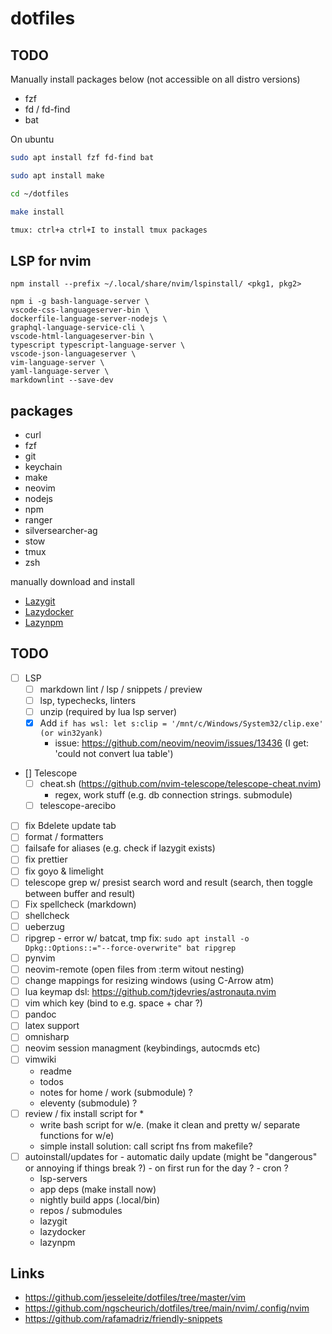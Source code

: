 # dotfiles

## TODO

Manually install packages below (not accessible on all distro versions)

- fzf
- fd / fd-find
- bat

On ubuntu

```zsh
sudo apt install fzf fd-find bat
```

```zsh
sudo apt install make

cd ~/dotfiles

make install

tmux: ctrl+a ctrl+I to install tmux packages
```

## LSP for nvim

`npm install --prefix ~/.local/share/nvim/lspinstall/ <pkg1, pkg2>`

```vim
npm i -g bash-language-server \
vscode-css-languageserver-bin \
dockerfile-language-server-nodejs \
graphql-language-service-cli \
vscode-html-languageserver-bin \
typescript typescript-language-server \
vscode-json-languageserver \
vim-language-server \
yaml-language-server \
markdownlint --save-dev
```

## packages

- curl
- fzf
- git
- keychain
- make
- neovim
- nodejs
- npm
- ranger
- silversearcher-ag
- stow
- tmux
- zsh

manually download and install
- [Lazygit](https://github.com/jesseduffield/lazygit)
- [Lazydocker](https://github.com/jesseduffield/lazydocker)
- [Lazynpm](https://github.com/jesseduffield/lazynpm)

## TODO

- [ ] LSP
	- [ ] markdown lint / lsp / snippets / preview
	- [ ] lsp, typechecks, linters
	- [ ] unzip (required by lua lsp server)
	- [X] Add `if has wsl: let s:clip = '/mnt/c/Windows/System32/clip.exe' (or win32yank)`
		- issue: https://github.com/neovim/neovim/issues/13436 (I get: 'could not convert lua table')
- [] Telescope
	- [ ] cheat.sh (https://github.com/nvim-telescope/telescope-cheat.nvim)
		- regex, work stuff (e.g. db connection strings. submodule)
	- [ ] telescope-arecibo
- [ ] fix Bdelete update tab
- [ ] format / formatters
- [ ] failsafe for aliases (e.g. check if lazygit exists)
- [ ] fix prettier
- [ ] fix goyo & limelight
- [ ] telescope grep w/ presist search word and result (search, then toggle between buffer and result)
- [ ] Fix spellcheck (markdown)
- [ ] shellcheck
- [ ] ueberzug
- [ ] ripgrep - error w/ batcat, tmp fix: `sudo apt install -o Dpkg::Options::="--force-overwrite" bat ripgrep`
- [ ] pynvim
- [ ] neovim-remote (open files from :term witout nesting)
- [ ] change mappings for resizing windows (using C-Arrow atm)
- [ ] lua keymap dsl: https://github.com/tjdevries/astronauta.nvim
- [ ] vim which key (bind to e.g. space + char ?)
- [ ] pandoc
- [ ] latex support
- [ ] omnisharp
- [ ] neovim session managment (keybindings, autocmds etc)
- [ ] vimwiki
	- readme
	- todos
	- notes for home / work (submodule) ?
	- eleventy (submodule) ?
- [ ] review / fix install script for *
	- write bash script for w/e. (make it clean and pretty w/ separate functions for w/e)
	- simple install solution: call script fns from makefile?
- [ ] autoinstall/updates for
    	- automatic daily update (might be "dangerous" or annoying if things break ?)
	    	- on first run for the day ?
		- cron ?
	- lsp-servers
	- app deps (make install now)
	- nightly build apps (.local/bin)
	- repos / submodules
	- lazygit
	- lazydocker
	- lazynpm

## Links

- https://github.com/jesseleite/dotfiles/tree/master/vim
- https://github.com/ngscheurich/dotfiles/tree/main/nvim/.config/nvim
- https://github.com/rafamadriz/friendly-snippets
